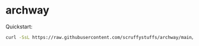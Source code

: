 # archway

Quickstart:

```bash
curl -SsL https://raw.githubusercontent.com/scruffystuffs/archway/main/base_script.sh > archway.sh && bash archway.sh
```
